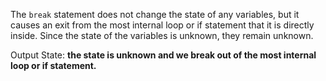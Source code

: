 The `break` statement does not change the state of any variables, but it causes an exit from the most internal loop or if statement that it is directly inside. Since the state of the variables is unknown, they remain unknown.

Output State: **the state is unknown and we break out of the most internal loop or if statement.**